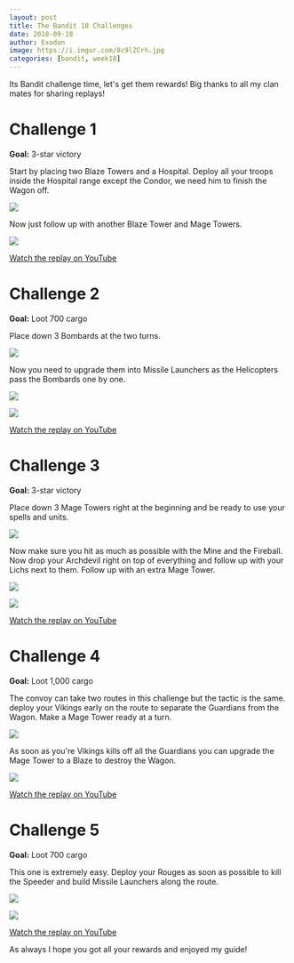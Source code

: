 ```yaml
---
layout: post
title: The Bandit 18 Challenges
date: 2018-09-18
author: Exodon
image: https://i.imgur.com/8c9lZCrh.jpg
categories: [bandit, week18]
---
```


Its Bandit challenge time, let's get them rewards! Big thanks to all my clan mates for sharing replays!

# Challenge 1

**Goal:** 3-star victory

Start by placing two Blaze Towers and a Hospital. Deploy all your troops inside the Hospital range except the Condor, we need him to finish the Wagon off.

![](https://i.imgur.com/7ay5nhVl.png)

Now just follow up with another Blaze Tower and Mage Towers.

![](https://i.imgur.com/cn5VMzAl.png)

[Watch the replay on YouTube](https://youtu.be/PZBl30_nngk)

# Challenge 2

**Goal:** Loot 700 cargo

Place down 3 Bombards at the two turns.

![](https://i.imgur.com/r77WUFMl.png)

Now you need to upgrade them into Missile Launchers as the Helicopters pass the Bombards one by one.

![](https://i.imgur.com/kGcJvSkl.png)

![](https://i.imgur.com/B9jC3Bml.png)

[Watch the replay on YouTube](https://youtu.be/1r-xtMKQ6jM)

# Challenge 3

**Goal:** 3-star victory

Place down 3 Mage Towers right at the beginning and be ready to use your spells and units.

![](https://i.imgur.com/TVtKpoDl.png)

Now make sure you hit as much as possible with the Mine and the Fireball. Now drop your Archdevil right on top of everything and follow up with your Lichs next to them. Follow up with an extra Mage Tower.

![](https://i.imgur.com/iFJ9bsRl.png)

![](https://i.imgur.com/WZqSVWXl.png)

[Watch the replay on YouTube](https://youtu.be/_XsvHsdLObQ)

# Challenge 4

**Goal:** Loot 1,000 cargo

The convoy can take two routes in this challenge but the tactic is the same. deploy your Vikings early on the route to separate the Guardians from the Wagon. Make a Mage Tower ready at a turn.

![](https://i.imgur.com/5fDkfCxl.png)

As soon as you're Vikings kills off all the Guardians you can upgrade the Mage Tower to a Blaze to destroy the Wagon.

![](https://i.imgur.com/03Ih6mAl.png)

[Watch the replay on YouTube](https://youtu.be/qt1pVDxp6fs)

# Challenge 5

**Goal:** Loot 700 cargo

This one is extremely easy. Deploy your Rouges as soon as possible to kill the Speeder and build Missile Launchers along the route.

![](https://i.imgur.com/JKmbT30l.png)

![](https://i.imgur.com/XWEYHbvl.png)

[Watch the replay on YouTube](https://youtu.be/arfYI0FErV0)

As always I hope you got all your rewards and enjoyed my guide!
